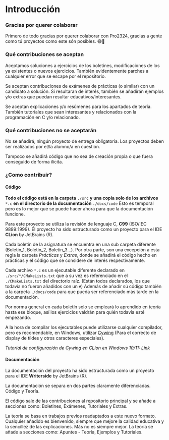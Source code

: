 # Introducción

### Gracias por querer colaborar

Primero de todo gracias por querer colaborar con Pro2324, gracias a gente como tú proyectos como este són posibles. 😄🥰

### Qué contribuciones se aceptan

Aceptamos soluciones a ejercicios de los boletines, modificaciones de los ya existentes o nuevos ejercicios. También
evidentemente parches a cualquier error que se escape por el repositorio.

Se aceptan contribuciones de exámenes de prácticas (o similar) con un candidato a solución. Si resultaran de interés,
también se añadirán ejemplos y/o extras que puedan resultar educativos/interesantes.

Se aceptan explicaciones y/o resúmenes para los apartados de teoría. También tutoriales que sean interesantes y
relacionados con la programación en C y/o relacionado.

### Qué contribuciones no se aceptarán

No se añadirá, ningún proyecto de entrega obligatoria. Los proyectos deben ser realizados por el/la alumno/a en
cuestión.

Tampoco se añadirá código que no sea de creación propia o que fuera conseguido de forma ilícita.

### ¿Como contribuir?

#### Código

**Todo el código está en la carpeta** ``./src`` **y una copia solo de los archivos** ``*.c`` **en el directorio de la
documentación** ``./docs/code`` Esto es temporal pero es lo mejor que se puede hacer ahora para que la documentación
funcione.

Para este proyecto se utiliza la revisión de lenguaje C, **C99** (ISO/IEC 9899:1999). El proyecto ha sido estructurado
como un proyecto para el IDE **CLion** by JetBrains (R).

Cada boletín de la asignatura se encuentra en una sub carpeta diferente (Boletin_1, Boletin_2, Boletin_3...). Por otra
parte, son una excepción a esta regla la carpeta *Prácticas* y *Extras*, donde se añadirá el código hecho en prácticas y
el código que se considere de interés respectivamente.

Cada archivo ```*.c``` es un ejecutable diferente declarado en ``./src/*/CMakeLists.txt`` que a su vez es referenciado
en el ``./CMakeLists.txt`` del directorio raíz. (Están todos declarados, los que todavía no fueron añadidos con
un ``#``) Además de añadir sú código también a la carpeta ``./docs/code`` para que pueda ser referenciado más tarde en
la documentación.

Por norma general en cada boletín solo se empleará lo aprendido en teoría hasta ese bloque, así los ejercicios valdrán
para quién todavía esté empezando.

A la hora de compilar los ejecutables puede utilizarse cualquier compilador, pero es recomendable, en Windows,
utilizar [Cywing](https://www.cygwin.com) (Para el correcto de display de tíldes y otros caracteres especiales).

*Tutorial de configuración de Cywing en CLion en Windows
10/11: [Link](https://www.jetbrains.com/help/clion/quick-tutorial-on-configuring-clion-on-windows.html#Cygwin)*

#### Documentación

La documentación del proyecto ha sido estructurada como un proyecto para el IDE **Writerside** by JetBrains (R).

La documentación se separa en dos partes claramente diferenciadas. Código y Teoría.

El código sale de las contribuciones al repositorio principal y se añade a secciones como: Boletines, Exámenes,
Tutoriales y Extras.

La teoría se basa en trabajos previos readaptados a este nuevo formato. Cualquier añadido es bienvenido, siempre que
mejore la calidad educativa y la sencillez de las explicaciones. Más no es siempre mejor. La teoría se añade a secciones
como: Apuntes - Teoría, Ejemplos y Tutoriales.